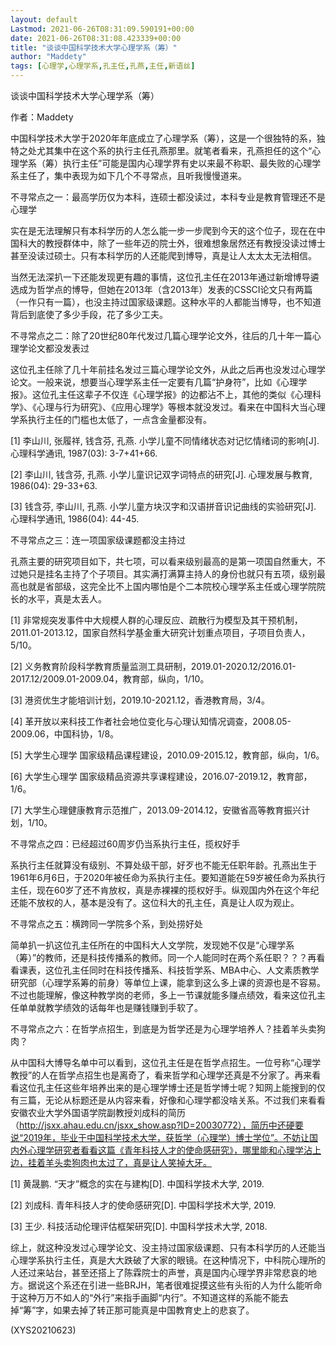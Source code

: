 ```yaml
---
layout: default
Lastmod: 2021-06-26T08:31:09.590191+00:00
date: 2021-06-26T08:31:08.423339+00:00
title: "谈谈中国科学技术大学心理学系（筹）"
author: "Maddety"
tags: [心理学,心理学系,孔主任,孔燕,主任,新语丝]
---
```


谈谈中国科学技术大学心理学系（筹）

作者：Maddety

中国科学技术大学于2020年年底成立了心理学系（筹），这是一个很独特的系，独特之处尤其集中在这个系的执行主任孔燕那里。就笔者看来，孔燕担任的这个“心理学系（筹）执行主任”可能是国内心理学界有史以来最不称职、最失败的心理学系主任了，集中表现为如下几个不寻常点，且听我慢慢道来。

不寻常点之一：最高学历仅为本科，连硕士都没读过，本科专业是教育管理还不是心理学

实在是无法理解只有本科学历的人怎么能一步一步爬到今天的这个位子，现在在中国科大的教授群体中，除了一些年迈的院士外，很难想象居然还有教授没读过博士甚至没读过硕士。只有本科学历的人还能爬到博导，真是让人太太太无法相信。

当然无法深扒一下还能发现更有趣的事情，这位孔主任在2013年通过新增博导遴选成为哲学点的博导，但她在2013年（含2013年）发表的CSSCI论文只有两篇（一作只有一篇），也没主持过国家级课题。这种水平的人都能当博导，也不知道背后到底使了多少手段，花了多少工夫。

不寻常点之二：除了20世纪80年代发过几篇心理学论文外，往后的几十年一篇心理学论文都没发表过

这位孔主任除了几十年前挂名发过三篇心理学论文外，从此之后再也没发过心理学论文。一般来说，想要当心理学系主任一定要有几篇“护身符”，比如《心理学报》。这位孔主任这辈子不仅连《心理学报》的边都沾不上，其他的类似《心理科学》、《心理与行为研究》、《应用心理学》等根本就没发过。看来在中国科大当心理学系执行主任的门槛也太低了，一点含金量都没有。

[1] 李山川, 张履祥, 钱含芬, 孔燕. 小学儿童不同情绪状态对记忆情绪词的影响[J]. 心理科学通讯, 1987(03): 3-7+41+66.

[2] 李山川, 钱含芬, 孔燕. 小学儿童识记双字词特点的研究[J]. 心理发展与教育, 1986(04): 29-33+63.

[3] 钱含芬, 李山川, 孔燕. 小学儿童方块汉字和汉语拼音识记曲线的实验研究[J]. 心理科学通讯, 1986(04): 44-45.

不寻常点之三：连一项国家级课题都没主持过

孔燕主要的研究项目如下，共七项，可以看来级别最高的是第一项国自然重大，不过她只是挂名主持了个子项目。其实满打满算主持人的身份也就只有五项，级别最高也就是省部级，这完全比不上国内哪怕是个二本院校心理学系主任或心理学院院长的水平，真是太丢人。

[1] 非常规突发事件中大规模人群的心理反应、疏散行为模型及其干预机制，2011.01-2013.12，国家自然科学基金重大研究计划重点项目，子项目负责人，5/10。

[2] 义务教育阶段科学教育质量监测工具研制，2019.01-2020.12/2016.01-2017.12/2009.01-2009.04，教育部，纵向，1/10。

[3] 港资优生才能培训计划，2019.10-2021.12，香港教育局，3/4。

[4] 革开放以来科技工作者社会地位变化与心理认知情况调查，2008.05-2009.06，中国科协，1/8。

[5] 大学生心理学 国家级精品课程建设，2010.09-2015.12，教育部，纵向，1/6。

[6] 大学生心理学 国家级精品资源共享课程建设，2016.07-2019.12，教育部，1/6。

[7] 大学生心理健康教育示范推广，2013.09-2014.12，安徽省高等教育振兴计划，1/10。

不寻常点之四：已经超过60周岁仍当系执行主任，揽权好手

系执行主任就算没有级别、不算处级干部，好歹也不能无任职年龄。孔燕出生于1961年6月6日，于2020年被任命为系执行主任。要知道能在59岁被任命为系执行主任，现在60岁了还不肯放权，真是赤裸裸的揽权好手。纵观国内外在这个年纪还能不放权的人，基本是没有了。这位科大的孔主任，真是让人叹为观止。

不寻常点之五：横跨同一学院多个系，到处捞好处

简单扒一扒这位孔主任所在的中国科大人文学院，发现她不仅是“心理学系（筹）”的教师，还是科技传播系的教师。同一个人能同时在两个系任职？？？再看看课表，这位孔主任同时在科技传播系、科技哲学系、MBA中心、人文素质教学研究部（心理学系筹的前身）等单位上课，能拿到这么多上课的资源也是不容易。不过也能理解，像这种教学岗的老师，多上一节课就能多赚点绩效，看来这位孔主任单单就教学绩效的话每年也是赚钱赚到手软了。

不寻常点之六：在哲学点招生，到底是为哲学还是为心理学培养人？挂着羊头卖狗肉？

从中国科大博导名单中可以看到，这位孔主任是在哲学点招生。一位号称“心理学教授”的人在哲学点招生也是离奇了，看来哲学和心理学还真是不分家了。再来看看这位孔主任这些年培养出来的是心理学博士还是哲学博士呢？知网上能搜到的仅有三篇，无论从标题还是从内容来看，好像和心理学都没啥关系。不过我们来看看安徽农业大学外国语学院副教授刘成科的简历（http://jsxx.ahau.edu.cn/jsxx_show.asp?ID=20030772），简历中还硬要说“2019年，毕业于中国科学技术大学，获哲学（心理学）博士学位”。不妨让国内外心理学研究者看看这篇《青年科技人才的使命感研究》，哪里能和心理学沾上边，挂着羊头卖狗肉也太过了，真是让人笑掉大牙。

[1] 黄晟鹏. “天才”概念的实在与建构[D]. 中国科学技术大学, 2019.

[2] 刘成科. 青年科技人才的使命感研究[D]. 中国科学技术大学, 2019.

[3] 王少. 科技活动伦理评估框架研究[D]. 中国科学技术大学, 2018.

综上，就这种没发过心理学论文、没主持过国家级课题、只有本科学历的人还能当心理学系执行主任，真是大大跌破了大家的眼镜。在这种情况下，中科院心理所的人还过来站台，甚至还搭上了陈霖院士的声誉，真是国内心理学界非常悲哀的地方。据说这个系还在引进一些BRJH，笔者很难捉摸这些有头衔的人为什么能听命于这种万万不如人的“外行”来指手画脚“内行”。不知道这样的系能不能去掉“筹”字，如果去掉了转正那可能真是中国教育史上的悲哀了。

(XYS20210623)

